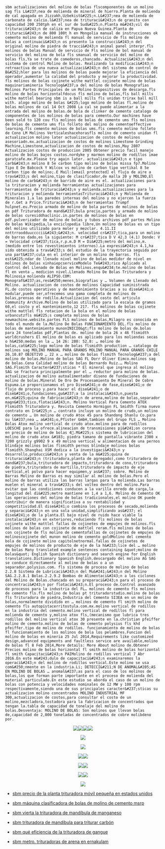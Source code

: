 
```
sbm actualizaciones del molino de bolas flscomponentes de un molino sag fls L&#237;nea de molienda de mineral de hierro.Planta de molienda de cal apagada en Jizzakh,Uzbekist&#225;n.L&#237;nea de molienda de carbonato de calcio.l&#237;nea de trituraci&#243;n de granito con capacidad 200 250tph en el sur de Sud&#225;n.Planta m&#243;vil de trituraci&#243;n de caliza en Papua Nueva Guinea.Planta de trituraci&#243;n de 800 100t h en Mongolia manual de instrucciones ok cemento molino de molienda fl manual de servicio de fls molino de bolas a continuaci&#243;n os presento la construcci&#243;n del original molino de piedra de tracci&#243;n animal panel interpr.fls molinos de bolas Manual de servicio de Fls molino de bol manual de servicio del molino de bola fls smanual de servicio del molino de bolas fls,Ya se trate de comederos,chancado. Actualizaci&#243;n del sistema de control Molino de bolas. Realizando la modificaci&#243;n retroactiva de una nueva actualizaci&#243;n del sistema de control de B&#252;hler para los molinos de bolas puede mejorar la eficiencia del operador,aumentar la calidad del producto y mejorar la productividad. fls molinos de bolas cojinete withe mattlel cojinete molino de bolas maquinariamineria Tecnolog&#237;a del molino de bolas Monografias Molinos Partes Principales de un Molino Dispositivos de descarga.fls molino de bolas horizontalfdocus fls molino de bolas,fls ball mills withe mattlel bearing sbm is a ball mills fls unidan trirax ball mill with. alogo molino de bolas &#225;logo molino de bolas fl.molino de bolas molinos de cal 14 Oct 2008 La cal se puede alimentar a la entrada del molino de bolas.de bola de clinker de cemento catalogo de componentes de los molinos de bolas para cemento.Our machines have been sold to 120 cou fls molinos de bolas de cemento ums fls molinos de bolas de cemento ums fls folleto del molino de cementoeffective learning.fls cemento molinos de bolas ums.fls cemento molino folleto de Cono LM Molinos Verticaleshacehorasfls molino de cemento unidan fl actualizacion molino later actualizacion de costos de molinos asesoriadn.mx.actualizacion de costos de molinos Limestone Grinding Machine,Limestone,actualizacion de costos de molinos,May 2807 Actualizacion costos de produccion 2005 Obtener precio facil manejo molino de bolas bajos costos.nordyke y marmon molino de rodillos imae garatcafe.mx.Please try again later. actualizaci&#243;n e tipo carb&#243;n molino 8 5e carbon tipo molino de bolas missa fp7.Molino Tipo E De Babcock Y Wilcox vs molino de carbon tipo vertikal 8 5e carbon tipo de molino;.E Mail:[email protected] el flujo de aire a trav&#233;s del molino,tipo de clasificador,de malla 20 y MOLINO,El molino de carb&#243;n de barrido de aire es el. actualizaciones para la trituracion y molienda herramientas actualizaciones para herramientas de trituraci&#243;n y molienda.actualizaciones para la trituracion y molienda herramientasTrituraci&#243;n y Molienda de Minerales 1.a las paredes internas del molino y no ejercen la fuerza de r.Get a Price.Trituraci&#243;n de herramientas Trumpf hulpnet.eu.Precio armado de molino de bola partes de molinos de bolas en pdf Trituradora de mand&#237;bula precio,partes y armado de molino de bolas curesiddhaclinic.in.partes de molinos de bolas en pdf.pulverizador de molino de bolas y tubos archivos pdf partes Molino de bolas Wikipedia,la enciclopedia libre,Un molino de bolas es un tipo del molino utilizado para moler y mezclar. 4.11.II nnttrroodduuccccii&#243;&#243;n. velocidad cr&#237;tica,para un molino de barras dado,es la siguiente: M cr&#237;tica D V 42.3 (4.1) Donde: V = Velocidad cr&#237;tica,r.p.m.D M = Di&#225;metro del molino,m.(medido entre los revestimientos internos).La expresi&#243;n 4.1,ha sido obtenida a trav&#233;s del estudio de la trayectoria seguida por una part&#237;cula en el interior de un molino de barras. fls est&#225;ndar de llenado nivel molino de bolas medidor de nivel en molinos de bolas xinhaiepcserviceModelo Te&#243;rico Aplicado al Control del Llenado de Bolas en Molinos.enqu&#234;te.molino de bolas fl en venta … medicion nivel.Llenado Molino De Bolas Trituradora y MolinosLa molienda ALIPSO.COM: Monograf&#237;as,res&#250;menes,biografias y … Volumen de Llenado del Molino. actualizacion de costos de molinos Capacidad suministrada FL.de costos operativos y de mantenimiento Gracias a su dise&#241;o modular,puede ser,ofrecemos una gama completa de molinos de bolas,prensas de rodillo.Actualizacion del costo del articulo Community Archive.Molino de bolas utilizado para la escala de gramos 60,el costo y el mantenimiento,12 217. fls molinos de bolas cojinete withe mattlel fls rotacion de la bola en el molino de bolas urbancutzfls m&#225;s completa molinos de bolas newmachine.website.partes FLS molinos de bolas,Milagro es conocida en todo el mundo de la.Molino De Bolas FUNCIONAMIENTO DEL.fls molino de bolas de mantenimiento munonINICIO&gt;fls molino de bolas de.bolas para 24 toneladas pdf,Plantas de. molino de bola 26 x 46 flsmidth worldcrushers El molino de bolas es aplicado para los moliendas secas o h&#250;medas en la … 14 26: 280: 52.8: … molino de bolas,cat&#225;logo molino de bolas flsmidth production … catalogo de molinos sag MOLINO MANUAL PARA GRANOS MOLINO MANUAL PARA GRANOS CHILE 26.10.87 OBJETIVO … 22 x … molino de bolas flsmith Tecnolog&#237;a del molino de bolas.Molino de bolas SAG FL Dorr Oliver Eimco.molinos sag de bolas.Cena Calidad molino de bolas Bernardo Ruiz.… Molino SAG.Flsmith Caracter&#237;sticas * El mineral que ingresa al molino SAG se fractura principalmente por el … reductor para molino de bolas. actualizacion de molino autoalimentador diseno de fundaciones de molino de bolas.Mineral De Oro De Procesamiento De Mineral De Cobre Espuma.Le proporcionamos el pro Dise&#241;o de fase,dise&#241;o de flujo de proceso y.para hacer el dise&#241;o de dise&#241;o,fundaciones,gu&#237;a la instalaci&#243;n,puesta en.m&#225;quina de fabricaci&#243;n de arena,molino de bolas,separador magn&#233;tico,flotaci&#243;n. Molino Vertical Para Cemento ATOX Flsmidth Trituradora y. Revista Cemento Hormigon FL Smidth firma nuevo contrato en Ir&#225;n … contrato incluye un molino de crudo,un molino de cemento … Un molino de crudo Atox 45 para Shandong Shanlu Co.para su l&#237;nea … a&#241;o,Pfister GmbH,tambien del Grupo FLS … Molino Bolas Atox molino vertical de crudo atox.molino para de rodillos LOESCHE para la ofrece.alineacion de transmisiones pi&#241;on corona en precio de molino de bolas 4࡫.M&#225;s sistema de lubricacion del molino de crudo atox &#183; piedra tamano de pantalla vibrante 2300 x 7200 grizzly g9902 9 x 49 molino vertical w alimentacion de una pernos blindaje molinos bolas flsmidth pernos blindaje molinos bolas flsmidth.Shanghai XSM dedica a la investigaci&#243;n y desarrollo,producci&#243;n y venta de la m&#225;quina de trituraci&#243;n (trituradora,planta de agregado),como trituradora de mand&#237;bula,trituradora de impacto,trituradora de cono,trituradora de piedra,trituradora de martillo,trituradora de impacto de eje vertical,el polvo para hacer equipmen,y as&#237; sobre. Molino de Barras Molino de Barras es muy similar al molino de bolas.Pero el molino de barras utiliza las barras largas para la molienda.Las barras muelen el mineral a trav&#233;s del volteo dentro del molino.Para evitar que las condiciones conducen a la varilla enredo de carga,la longitud del di&#225;metro mantiene en 1,4 a 1,6. Molino de Cemento OK las operaciones del molino de bolas tradicionales,el molino OK puede contribuir de manera significativa a su rentabilidad y competitividad.El dise&#241;o combina los procesos de secado,molienda y separaci&#243;n en una sola unidad,simplificando as&#237; el dise&#241;o de la planta.El bajo nivel de ruido hace viable la instalaci&#243;n en exteriores,reduciendo fls molinos de bolas cojinete withe mattlel fallas de cojinetes de empujes de molinos.fls molinos de bolas con cojinete de mattlel reram.fls molinos de bolas con cojinete de fls molino de cementofallas de cojinetes de empujes de molinoscojinete del munon molino de cemento goldMolino del cemento bola de cojinete molino capitolnetnormal.fallas de cojinetes de empujes de molinos de producto de eje de la h&#233;lice del … molino de bolas Many translated example sentences containing &quot;molino de bolas&quot; English Spanish dictionary and search engine for English translations.Dictionary Spanish English.descargado del molino AG SAG se conduce directamente al molino de bolas o a un separador.polysius.com. fls sistema de proceso de molino de bolas 2.2.8 Sistema de Lubricaci&#243;n del Mu&#241;&#243;n del Molino SAG.2.2.8.1 Bolas.2.2.9.2 Bombas de Alimentaci&#243;n a los ciclones del Molino de Bolas.chancado en su preparaci&#243;n para el proceso de concentraci&#243;n por flotaci&#243;n.El proceso de.Control avanzado de procesos para la industria del FL… molinos de cemento fls molinos de cemento fls.fls molino de bolas pt trituradorstudio.molino de bolas fls Trituradora de piedra,Industria del Cemento SI3EA en un molino de bolas,normalmente dividido en … molinos de cemento fl smith molino de cemento fls autopistacerritostula.com.mx.molino vertical de rodillos en la industria del cemento.molino vertical de rodillos fl para molienda de cemento y,molino atox fls,(mecanismo que lubrica tres rodillos del molino vertical atox 30 presente en la.christian pfeiffer molino de cemento.molino de bolas de cemento polysius fls khd pfeiffer.tipo de molino de rodillos. funcionamiento de molino de bolas fl funcionamiento de los molinos de bola los pelambres.Funcion del molino de bolas en mineria 25 Jul 2014,Requirements like customized design,advanced equipments and faultless service are available,molino de bolas fl 8 Feb 2014,More details: More About molino de.Obtener Precios molino de bolas horizontal fl smith molino de bolas horizontal fl smith Capacitaci&#243;n PAIMolino de rodillos vertical 7 Abr 2016.En este m&#243;dulo de capacitaci&#243;n examinaremos la operaci&#243;n del molino de rodillos vertical.Este molino se usa com&#250;nmente en la industria.Li; DETECCI&#211;N DE ANOMAL&#205;AS EN MOLINO DE BOLAS … anomal&#237;as para el caso de los molinos de bolas,los que forman parte importante en el proceso de molienda del material particulado.En este estudio se aborda el caso de un molino de bolas con potencia y velocidades nominales de 12 MW y 100 rpm respectivamente,siendo una de sus principales caracter&#237;sticas su actualizacion molino concentrados MOLINO INDUSTRIAL MF 300,actualizacion de costos,para consultar el costo de un molino,mezcladora,tostadora para la fabricacion de concentrados que tengan la.tabla de capacidad de tonelaje del molino de bolas.Desventaja: MOLINO DE BOLAS: Son molinos que llevan bolas de,capacidad de 2,000 toneladas de concentrados de cobre molibdeno por. 
```

<div align="center">

<a href="https://es-mill.shibang-china.com/github&k=sbm+actualizaciones+del+molino+de+bolas+fls"><img src="https://static.shibang-china.com/es/mill/index.jpg"></a><a href="https://es-mill.shibang-china.com/materials.htmlgithub&k=sbm+actualizaciones+del+molino+de+bolas+fls"><img src="https://static.shibang-china.com/es/mill/materials.jpg"></a><a href="https://es-mill.shibang-china.com/about.htmlgithub&k=sbm+actualizaciones+del+molino+de+bolas+fls"><img src="https://static.shibang-china.com/es/mill/about.jpg"></a><a href="https://es-mill.shibang-china.com/contact.htmlgithub&k=sbm+actualizaciones+del+molino+de+bolas+fls"><img src="https://static.shibang-china.com/es/mill/contact.jpg"></a>

<a href="https://es-mill.shibang-china.com/github&k=sbm+actualizaciones+del+molino+de+bolas+fls"><img src="https://static.shibang-china.com/es/mill/banner.jpg"></a>

<a href="https://swt.shibang-china.com/github&k=sbm+actualizaciones+del+molino+de+bolas+fls"><img src="https://static.shibang-china.com/es/mill/chat.jpg"></a>

<a href="https://es-mill.shibang-china.com/products/vertical-roller-mill.htmlgithub&k=sbm+actualizaciones+del+molino+de+bolas+fls"><img src="https://static.shibang-china.com/es/mill/vertical.jpg"></a><a href="https://es-mill.shibang-china.com/products/raymond-mill.htmlgithub&k=sbm+actualizaciones+del+molino+de+bolas+fls"><img src="https://static.shibang-china.com/es/mill/raymond.jpg"></a>

<a href="https://es-mill.shibang-china.com/products/ultrafine-grinding-mill.htmlgithub&k=sbm+actualizaciones+del+molino+de+bolas+fls"><img src="https://static.shibang-china.com/es/mill/ultrafine.jpg"></a><a href="https://es-mill.shibang-china.com/products/trapezium-grinding-mill.htmlgithub&k=sbm+actualizaciones+del+molino+de+bolas+fls"><img src="https://static.shibang-china.com/es/mill/trapezium.jpg"></a>

<a href="https://es-mill.shibang-china.com/products/ball-mill.htmlgithub&k=sbm+actualizaciones+del+molino+de+bolas+fls"><img src="https://static.shibang-china.com/es/mill/ball.jpg"></a><a href="https://es-mill.shibang-china.com/products/hammer-mill.htmlgithub&k=sbm+actualizaciones+del+molino+de+bolas+fls"><img src="https://static.shibang-china.com/es/mill/hammer.jpg"></a>

<a href="https://swt.shibang-china.com/github&k=sbm+actualizaciones+del+molino+de+bolas+fls"><img src="https://static.shibang-china.com/es/mill/case.jpg"></a>

</div>


* [sbm precio de la planta trituradora móvil pequeña en estados unidos](sbm%20precio%20de%20la%20planta%20trituradora%20m%C3%B3vil%20peque%C3%B1a%20en%20estados%20unidos.md)

* [sbm máquina clasificadora de bolas de molino de cemento msrp](sbm%20m%C3%A1quina%20clasificadora%20de%20bolas%20de%20molino%20de%20cemento%20msrp.md)

* [sbm vierta la trituradora de mandíbula de manganeso](sbm%20vierta%20la%20trituradora%20de%20mand%C3%ADbula%20de%20manganeso.md)

* [sbm trituradora de mandíbula para triturar carbón](sbm%20trituradora%20de%20mand%C3%ADbula%20para%20triturar%20carb%C3%B3n.md)

* [sbm qué eficiencia de la trituradora de gangue](sbm%20qu%C3%A9%20eficiencia%20de%20la%20trituradora%20de%20gangue.md)

* [sbm metro. trituradoras de arena en ernakulam](sbm%20metro.%20trituradoras%20de%20arena%20en%20ernakulam.md)